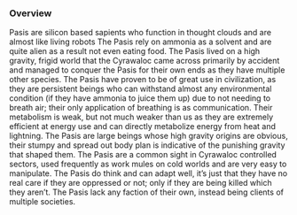 
### Overview

Pasis are silicon based sapients who function in thought clouds and are almost like living robots The Pasis rely on ammonia as a solvent and are quite alien as a result not even eating food.  The Pasis lived on a high gravity, frigid world that the Cyrawaloc came across primarily by accident and managed to conquer the Pasis for their own ends as they have multiple other species.  The Pasis have proven to be of great use in civilization, as they are persistent beings who can withstand almost any environmental condition (if they have ammonia to juice them up) due to not needing to breath air; their only application of breathing is as communication.  Their metabolism is weak, but not much weaker than us as they are extremely efficient at energy use and can directly metabolize energy from heat and lightning.  The Pasis are large beings whose high gravity origins are obvious, their stumpy and spread out body plan is indicative of the punishing gravity that shaped them.  The Pasis are a common sight in Cyrawaloc controlled sectors, used frequently as work mules on cold worlds and are very easy to manipulate.  The Pasis do think and can adapt well, it’s just that they have no real care if they are oppressed or not; only if they are being killed which they aren’t.  The Pasis lack any faction of their own, instead being clients of multiple societies.
